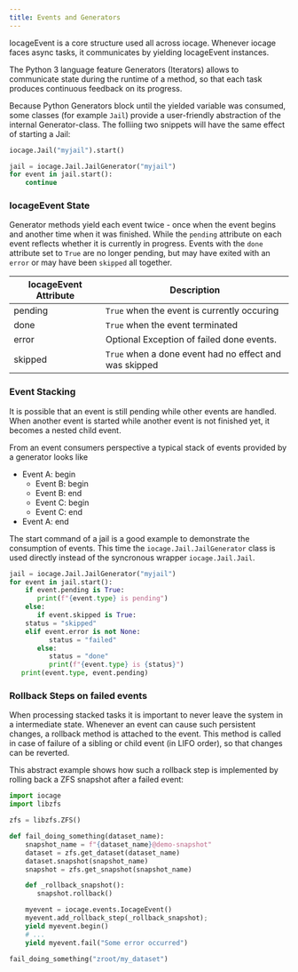 ```yaml
---
title: Events and Generators
---
```

IocageEvent is a core structure used all across iocage.
Whenever iocage faces async tasks, it communicates by yielding IocageEvent instances.

The Python 3 language feature Generators (Iterators) allows to communicate state during the runtime of a method, so that each task produces continuous feedback on its progress.

Because Python Generators block until the yielded variable was consumed, some classes (for example `Jail`) provide a user-friendly abstraction of the internal Generator-class.
The folliing two snippets will have the same effect of starting a Jail:

```python
iocage.Jail("myjail").start()
```

```python
jail = iocage.Jail.JailGenerator("myjail")
for event in jail.start():
    continue
```

### IocageEvent State

Generator methods yield each event twice - once when the event begins and another time when it was finished.
While the `pending` attribute on each event reflects whether it is currently in progress.
Events with the `done` attribute set to `True` are no longer pending, but may have exited with an `error` or may have been `skipped` all together.

| IocageEvent Attribute | Description                                            |
|-----------------------|--------------------------------------------------------|
| pending               | `True` when the event is currently occuring            |
| done                  | `True` when the event terminated                       |
| error                 | Optional Exception of failed done events.              |
| skipped               | `True` when a done event had no effect and was skipped |

### Event Stacking

It is possible that an event is still pending while other events are handled.
When another event is started while another event is not finished yet, it becomes a nested child event.

From an event consumers perspective a typical stack of events provided by a generator looks like

- Event A: begin
  - Event B: begin
  - Event B: end
  - Event C: begin
  - Event C: end
- Event A: end

The start command of a jail is a good example to demonstrate the consumption of events.
This time the `iocage.Jail.JailGenerator` class is used directly instead of the syncronous wrapper `iocage.Jail.Jail`.

```python
jail = iocage.Jail.JailGenerator("myjail")
for event in jail.start():
    if event.pending is True:
       print(f"{event.type} is pending")
    else:
       if event.skipped is True:
    status = "skipped"
    elif event.error is not None:
          status = "failed"
       else:
          status = "done"
          print(f"{event.type} is {status}")
   print(event.type, event.pending)
```

### Rollback Steps on failed events

When processing stacked tasks it is important to never leave the system in a intermediate state.
Whenever an event can cause such persistent changes, a rollback method is attached to the event.
This method is called in case of failure of a sibling or child event (in LIFO order), so that changes can be reverted.

This abstract example shows how such a rollback step is implemented by rolling back a ZFS snapshot after a failed event:

```python
import iocage
import libzfs

zfs = libzfs.ZFS()

def fail_doing_something(dataset_name):
    snapshot_name = f"{dataset_name}@demo-snapshot"
    dataset = zfs.get_dataset(dataset_name)
    dataset.snapshot(snapshot_name)
    snapshot = zfs.get_snapshot(snapshot_name)

    def _rollback_snapshot():
       snapshot.rollback()

    myevent = iocage.events.IocageEvent()
    myevent.add_rollback_step(_rollback_snapshot);
    yield myevent.begin()
    # ...
    yield myevent.fail("Some error occurred")

fail_doing_something("zroot/my_dataset")
```
